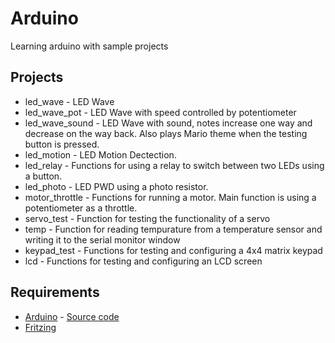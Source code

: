 # Arduino
Learning arduino with sample projects

## Projects
- led_wave - LED Wave
- led_wave_pot - LED Wave with speed controlled by potentiometer
- led_wave_sound - LED Wave with sound, notes increase one way and decrease on the way back. Also plays Mario theme when the testing button is pressed.
- led_motion - LED Motion Dectection.
- led_relay - Functions for using a relay to switch between two LEDs using a button.
- led_photo - LED PWD using a photo resistor.
- motor_throttle - Functions for running a motor. Main function is using a potentiometer as a throttle.
- servo_test - Function for testing the functionality of a servo
- temp - Function for reading tempurature from a temperature sensor and writing it to the serial monitor window
- keypad_test - Functions for testing and configuring a 4x4 matrix keypad
- lcd - Functions for testing and configuring an LCD screen

## Requirements
- [Arduino](https://www.arduino.cc/en/main/software) - [Source code](https://github.com/arduino/Arduino)
- [Fritzing](http://fritzing.org/download/)